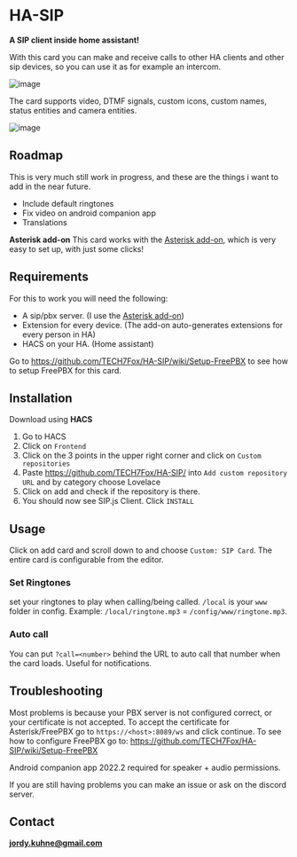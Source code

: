 # HA-SIP
**A SIP client inside home assistant!**

With this card you can make and receive calls to other HA clients and other sip devices, so you can use it as for example an intercom.

![image](https://user-images.githubusercontent.com/32220029/149833595-204a0faa-d129-4b9b-9338-78155031b7d7.png)

The card supports video, DTMF signals, custom icons, custom names, status entities and camera entities.

![image](https://user-images.githubusercontent.com/32220029/149833763-6a74bae6-bc6e-4207-97c8-b430123fa3c3.png)

## Roadmap
This is very much still work in progress, and these are the things i want to add in the near future.
 * Include default ringtones
 * Fix video on android companion app
 * Translations

**Asterisk add-on**
This card works with the [Asterisk add-on](https://github.com/TECH7Fox/Asterisk-add-on), which is very easy to set up, with just some clicks!

## Requirements
For this to work you will need the following:
 * A sip/pbx server. (I use the [Asterisk add-on](https://github.com/TECH7Fox/Asterisk-add-on))
 * Extension for every device. (The add-on auto-generates extensions for every person in HA)
 * HACS on your HA. (Home assistant)

Go to https://github.com/TECH7Fox/HA-SIP/wiki/Setup-FreePBX to see how to setup FreePBX for this card.

## Installation
Download using **HACS**
 1. Go to HACS
 2. Click on `Frontend`
 3. Click on the 3 points in the upper right corner and click on `Custom repositories`
 4. Paste https://github.com/TECH7Fox/HA-SIP/ into `Add custom repository URL` and by category choose Lovelace
 5. Click on add and check if the repository is there.
 6. You should now see SIP.js Client. Click `INSTALL`

## Usage
Click on add card and scroll down to and choose `Custom: SIP Card`.
The entire card is configurable from the editor.

### Set Ringtones
set your ringtones to play when calling/being called.
`/local` is your `www` folder in config. Example: `/local/ringtone.mp3` = `/config/www/ringtone.mp3`.

### Auto call
You can put `?call=<number>` behind the URL to auto call that number when the card loads. Useful for notifications.

## Troubleshooting
Most problems is because your PBX server is not configured correct, or your certificate is not accepted.
To accept the certificate for Asterisk/FreePBX go to `https://<host>:8089/ws` and click continue.
To see how to configure FreePBX go to: https://github.com/TECH7Fox/HA-SIP/wiki/Setup-FreePBX

Android companion app 2022.2 required for speaker + audio permissions.

If you are still having problems you can make an issue or ask on the discord server.

## Contact
**jordy.kuhne@gmail.com**
